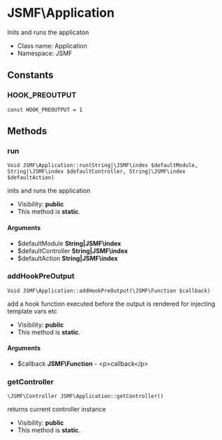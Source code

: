 JSMF\Application
===============

Inits and runs the applicaton




* Class name: Application
* Namespace: JSMF



Constants
----------


### HOOK_PREOUTPUT

    const HOOK_PREOUTPUT = 1







Methods
-------


### run

    Void JSMF\Application::run(String|\JSMF\index $defaultModule, String|\JSMF\index $defaultController, String|\JSMF\index $defaultAction)

inits and runs the application



* Visibility: **public**
* This method is **static**.


#### Arguments
* $defaultModule **String|JSMF\index**
* $defaultController **String|JSMF\index**
* $defaultAction **String|JSMF\index**



### addHookPreOutput

    Void JSMF\Application::addHookPreOutput(\JSMF\Function $callback)

add a hook function executed before the output is rendered for injecting template vars etc



* Visibility: **public**
* This method is **static**.


#### Arguments
* $callback **JSMF\Function** - &lt;p&gt;callback&lt;/p&gt;



### getController

    \JSMF\Controller JSMF\Application::getController()

returns current controller instance



* Visibility: **public**
* This method is **static**.



